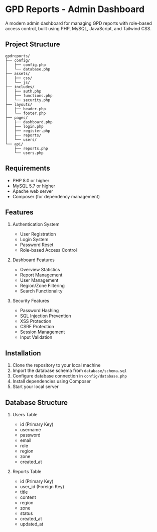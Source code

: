 # GPD Reports - Admin Dashboard

A modern admin dashboard for managing GPD reports with role-based access control, built using PHP, MySQL, JavaScript, and Tailwind CSS.

## Project Structure
```
gpdreports/
├── config/
│   ├── config.php
│   └── database.php
├── assets/
│   ├── css/
│   └── js/
├── includes/
│   ├── auth.php
│   ├── functions.php
│   └── security.php
├── layouts/
│   ├── header.php
│   └── footer.php
├── pages/
│   ├── dashboard.php
│   ├── login.php
│   ├── register.php
│   ├── reports/
│   └── users/
└── api/
    ├── reports.php
    └── users.php
```

## Requirements
- PHP 8.0 or higher
- MySQL 5.7 or higher
- Apache web server
- Composer (for dependency management)

## Features
1. Authentication System
   - User Registration
   - Login System
   - Password Reset
   - Role-based Access Control

2. Dashboard Features
   - Overview Statistics
   - Report Management
   - User Management
   - Region/Zone Filtering
   - Search Functionality

3. Security Features
   - Password Hashing
   - SQL Injection Prevention
   - XSS Protection
   - CSRF Protection
   - Session Management
   - Input Validation

## Installation
1. Clone the repository to your local machine
2. Import the database schema from `database/schema.sql`
3. Configure database connection in `config/database.php`
4. Install dependencies using Composer
5. Start your local server

## Database Structure
1. Users Table
   - id (Primary Key)
   - username
   - password
   - email
   - role
   - region
   - zone
   - created_at

2. Reports Table
   - id (Primary Key)
   - user_id (Foreign Key)
   - title
   - content
   - region
   - zone
   - status
   - created_at
   - updated_at

